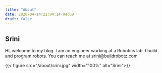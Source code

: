 ```yaml
---
title: "About"
date: 2020-04-14T21:04:14-04:00
draft: false
---
```


## Srini

Hi, welcome to my blog. I am an engineer working at a Robotics lab. I build and program robots. You can reach me at srini@buildrobotz.com

{{< figure src="/about/srini.jpg" width="100%" alt="Srini">}}


